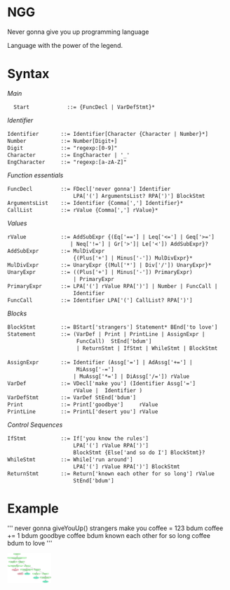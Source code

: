 # NGG
Never gonna give you up programming language

Language with the power of the legend.

# Syntax
*Main*

	  Start            ::= {FuncDecl | VarDefStmt}*

*Identifier*

    Identifier       ::= Identifier[Character {Character | Number}*]
    Number           ::= Number[Digit+]
    Digit            ::= "regexp:[0-9]"
    Character        ::= EngCharacter | '_'
    EngCharacter     ::= "regexp:[a-zA-Z]"

*Function essentials*

    FuncDecl         ::= FDecl['never gonna'] Identifier
                         LPA['('] ArgumentsList? RPA[')'] BlockStmt
    ArgumentsList    ::= Identifier {Comma[','] Identifier}*
    CallList         ::= rValue {Comma[','] rValue}*

*Values*

    rValue           ::= AddSubExpr {(Eq['=='] | Leq['<='] | Geq['>=']
                        | Neq['!='] | Gr['>']| Le['<']) AddSubExpr}?
    AddSubExpr       ::= MulDivExpr
                         {(Plus['+'] | Minus['-']) MulDivExpr}*
    MulDivExpr       ::= UnaryExpr {(Mul['*'] | Div['/']) UnaryExpr}*
    UnaryExpr        ::= ((Plus['+'] | Minus['-']) PrimaryExpr)
                         | PrimaryExpr
    PrimaryExpr      ::= LPA['('] rValue RPA[')'] | Number | FuncCall |
                         Identifier
    FuncCall         ::= Identifier LPA['('] CallList? RPA[')']

*Blocks*

    BlockStmt        ::= BStart['strangers'] Statement* BEnd['to love']
    Statement        ::= (VarDef | Print | PrintLine | AssignExpr |
                          FuncCall)  StEnd['bdum']
                          | ReturnStmt | IfStmt | WhileStmt | BlockStmt

    AssignExpr       ::= Identifier (Assg['='] | AdAssg['+='] |
                          MiAssg['-=']
                         | MuAssg['*='] | DiAssg['/=']) rValue
    VarDef           ::= VDecl['make you'] (Identifier Assg['=']
                         rValue |  Identifier )
    VarDefStmt       ::= VarDef StEnd['bdum']
    Print            ::= Print['goodbye']     rValue
    PrintLine        ::= PrintL['desert you'] rValue

*Control Sequences*

    IfStmt           ::= If['you know the rules']
                         LPA['('] rValue RPA[')']
                         BlockStmt {Else['and so do I'] BlockStmt}?
    WhileStmt        ::= While['run around']
                         LPA['('] rValue RPA[')'] BlockStmt
    ReturnStmt       ::= Return['known each other for so long'] rValue  
                         StEnd['bdum']

# Example

'''
never gonna giveYouUp() strangers
    make you coffee = 123 bdum
    coffee += 1 bdum
    goodbye coffee bdum
    known each other for so long coffee bdum
to love
'''

<img style="max-width: 100px" src="https://github.com/AlexRoar/NGG/raw/main/Assets/code.svg">
